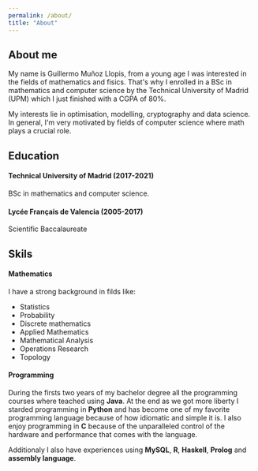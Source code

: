 ```yaml
---
permalink: /about/
title: "About"
---
```



## About me

My name is Guillermo Muñoz Llopis, from a young age I was interested in the fields of mathematics and fisics.
That's why I enrolled in a BSc in mathematics and computer science by the Technical University of Madrid (UPM) which I just finished with a CGPA of 80%.

My interests lie in optimisation, modelling, cryptography and data science. 
In general, I'm very motivated by fields of computer science where math plays a crucial role.

## Education

#### Technical University of Madrid (2017-2021)

BSc in mathematics and computer science.

#### Lycée Français de Valencia (2005-2017)

Scientific Baccalaureate

## Skils

#### Mathematics

I have a strong background in filds like:

- Statistics 
- Probability
- Discrete mathematics
- Applied Mathematics
- Mathematical Analysis
- Operations Research
- Topology


#### Programming

During the firsts two years of my bachelor degree all the programming courses where teached using __Java__. 
At the end as we got more liberty I starded programming in __Python__ and has become one of my favorite programming language because of how idiomatic and simple it is.
I also enjoy programming in __C__ because of the unparalleled control of the hardware and performance that comes with the language.

Additionaly I also have experiences using __MySQL__, __R__, __Haskell__, __Prolog__ and __assembly language__. 
